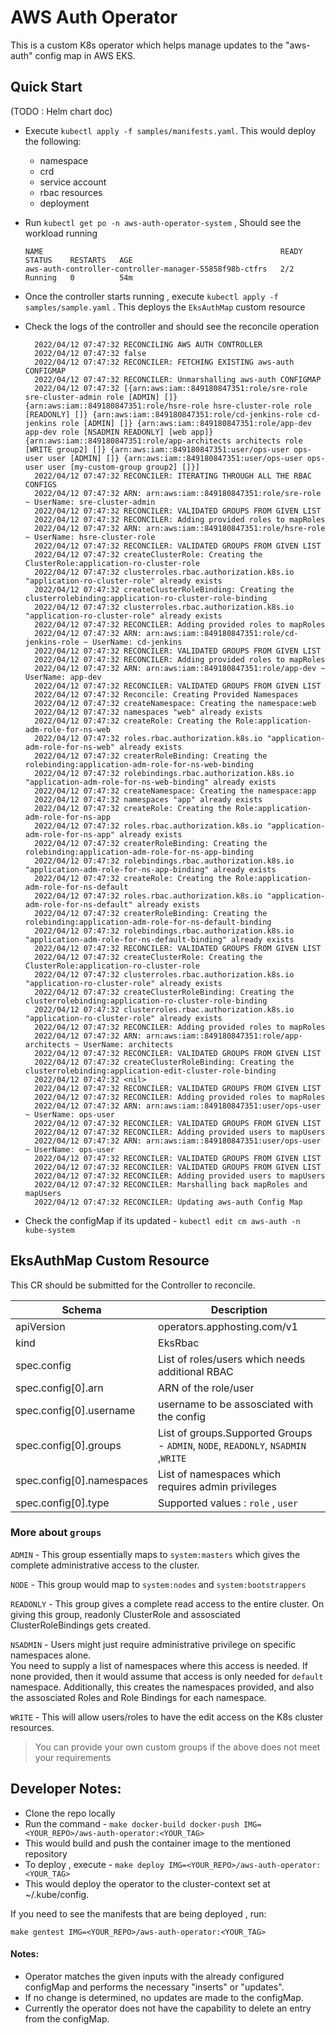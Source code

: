 # AWS Auth Operator

This is a custom K8s operator which helps manage updates to the "aws-auth" config map in AWS EKS.


## Quick Start
(TODO : Helm chart doc)
- Execute `kubectl apply -f samples/manifests.yaml`. This would deploy the following:
  - namespace
  - crd
  - service account
  - rbac resources
  - deployment
- Run `kubectl get po -n aws-auth-operator-system` , Should see the workload running
    
    ```
    NAME                                                     READY   STATUS    RESTARTS   AGE
    aws-auth-controller-controller-manager-55858f98b-ctfrs   2/2     Running   0          54m

    ```

- Once the controller starts running , execute `kubectl apply -f samples/sample.yaml` . This deploys the `EksAuthMap` custom resource 
- Check the logs of the controller and should see the reconcile operation

  ```
    2022/04/12 07:47:32 RECONCILING AWS AUTH CONTROLLER
    2022/04/12 07:47:32 false
    2022/04/12 07:47:32 RECONCILER: FETCHING EXISTING aws-auth CONFIGMAP
    2022/04/12 07:47:32 RECONCILER: Unmarshalling aws-auth CONFIGMAP
    2022/04/12 07:47:32 [{arn:aws:iam::849180847351:role/sre-role sre-cluster-admin role [ADMIN] []} {arn:aws:iam::849180847351:role/hsre-role hsre-cluster-role role [READONLY] []} {arn:aws:iam::849180847351:role/cd-jenkins-role cd-jenkins role [ADMIN] []} {arn:aws:iam::849180847351:role/app-dev app-dev role [NSADMIN READONLY] [web app]} {arn:aws:iam::849180847351:role/app-architects architects role [WRITE group2] []} {arn:aws:iam::849180847351:user/ops-user ops-user user [ADMIN] []} {arn:aws:iam::849180847351:user/ops-user ops-user user [my-custom-group group2] []}]
    2022/04/12 07:47:32 RECONCILER: ITERATING THROUGH ALL THE RBAC CONFIGS
    2022/04/12 07:47:32 ARN: arn:aws:iam::849180847351:role/sre-role ~ UserName: sre-cluster-admin
    2022/04/12 07:47:32 RECONCILER: VALIDATED GROUPS FROM GIVEN LIST
    2022/04/12 07:47:32 RECONCILER: Adding provided roles to mapRoles
    2022/04/12 07:47:32 ARN: arn:aws:iam::849180847351:role/hsre-role ~ UserName: hsre-cluster-role
    2022/04/12 07:47:32 RECONCILER: VALIDATED GROUPS FROM GIVEN LIST
    2022/04/12 07:47:32 createClusterRole: Creating the ClusterRole:application-ro-cluster-role
    2022/04/12 07:47:32 clusterroles.rbac.authorization.k8s.io "application-ro-cluster-role" already exists
    2022/04/12 07:47:32 createClusterRoleBinding: Creating the clusterrolebinding:application-ro-cluster-role-binding
    2022/04/12 07:47:32 clusterroles.rbac.authorization.k8s.io "application-ro-cluster-role" already exists
    2022/04/12 07:47:32 RECONCILER: Adding provided roles to mapRoles
    2022/04/12 07:47:32 ARN: arn:aws:iam::849180847351:role/cd-jenkins-role ~ UserName: cd-jenkins
    2022/04/12 07:47:32 RECONCILER: VALIDATED GROUPS FROM GIVEN LIST
    2022/04/12 07:47:32 RECONCILER: Adding provided roles to mapRoles
    2022/04/12 07:47:32 ARN: arn:aws:iam::849180847351:role/app-dev ~ UserName: app-dev
    2022/04/12 07:47:32 RECONCILER: VALIDATED GROUPS FROM GIVEN LIST
    2022/04/12 07:47:32 Reconcile: Creating Provided Namespaces
    2022/04/12 07:47:32 createNamespace: Creating the namespace:web
    2022/04/12 07:47:32 namespaces "web" already exists
    2022/04/12 07:47:32 createRole: Creating the Role:application-adm-role-for-ns-web
    2022/04/12 07:47:32 roles.rbac.authorization.k8s.io "application-adm-role-for-ns-web" already exists
    2022/04/12 07:47:32 createrRoleBinding: Creating the rolebinding:application-adm-role-for-ns-web-binding
    2022/04/12 07:47:32 rolebindings.rbac.authorization.k8s.io "application-adm-role-for-ns-web-binding" already exists
    2022/04/12 07:47:32 createNamespace: Creating the namespace:app
    2022/04/12 07:47:32 namespaces "app" already exists
    2022/04/12 07:47:32 createRole: Creating the Role:application-adm-role-for-ns-app
    2022/04/12 07:47:32 roles.rbac.authorization.k8s.io "application-adm-role-for-ns-app" already exists
    2022/04/12 07:47:32 createrRoleBinding: Creating the rolebinding:application-adm-role-for-ns-app-binding
    2022/04/12 07:47:32 rolebindings.rbac.authorization.k8s.io "application-adm-role-for-ns-app-binding" already exists
    2022/04/12 07:47:32 createRole: Creating the Role:application-adm-role-for-ns-default
    2022/04/12 07:47:32 roles.rbac.authorization.k8s.io "application-adm-role-for-ns-default" already exists
    2022/04/12 07:47:32 createrRoleBinding: Creating the rolebinding:application-adm-role-for-ns-default-binding
    2022/04/12 07:47:32 rolebindings.rbac.authorization.k8s.io "application-adm-role-for-ns-default-binding" already exists
    2022/04/12 07:47:32 RECONCILER: VALIDATED GROUPS FROM GIVEN LIST
    2022/04/12 07:47:32 createClusterRole: Creating the ClusterRole:application-ro-cluster-role
    2022/04/12 07:47:32 clusterroles.rbac.authorization.k8s.io "application-ro-cluster-role" already exists
    2022/04/12 07:47:32 createClusterRoleBinding: Creating the clusterrolebinding:application-ro-cluster-role-binding
    2022/04/12 07:47:32 clusterroles.rbac.authorization.k8s.io "application-ro-cluster-role" already exists
    2022/04/12 07:47:32 RECONCILER: Adding provided roles to mapRoles
    2022/04/12 07:47:32 ARN: arn:aws:iam::849180847351:role/app-architects ~ UserName: architects
    2022/04/12 07:47:32 RECONCILER: VALIDATED GROUPS FROM GIVEN LIST
    2022/04/12 07:47:32 createClusterRoleBinding: Creating the clusterrolebinding:application-edit-cluster-role-binding
    2022/04/12 07:47:32 <nil>
    2022/04/12 07:47:32 RECONCILER: VALIDATED GROUPS FROM GIVEN LIST
    2022/04/12 07:47:32 RECONCILER: Adding provided roles to mapRoles
    2022/04/12 07:47:32 ARN: arn:aws:iam::849180847351:user/ops-user ~ UserName: ops-user
    2022/04/12 07:47:32 RECONCILER: VALIDATED GROUPS FROM GIVEN LIST
    2022/04/12 07:47:32 RECONCILER: Adding provided users to mapUsers
    2022/04/12 07:47:32 ARN: arn:aws:iam::849180847351:user/ops-user ~ UserName: ops-user
    2022/04/12 07:47:32 RECONCILER: VALIDATED GROUPS FROM GIVEN LIST
    2022/04/12 07:47:32 RECONCILER: VALIDATED GROUPS FROM GIVEN LIST
    2022/04/12 07:47:32 RECONCILER: Adding provided users to mapUsers
    2022/04/12 07:47:32 RECONCILER: Marshalling back mapRoles and mapUsers
    2022/04/12 07:47:32 RECONCILER: Updating aws-auth Config Map

  ```
- Check the configMap if its updated - `kubectl edit cm aws-auth -n kube-system`  

    
## EksAuthMap Custom Resource

This CR should be submitted for the Controller to reconcile.

| Schema | Description |
| ---- | --- |
| apiVersion | operators.apphosting.com/v1 |
| kind | EksRbac |
| spec.config | List of roles/users which needs additional RBAC |
| spec.config[0].arn | ARN of the role/user |
| spec.config[0].username | username to be assosciated with the config |
| spec.config[0].groups | List of groups.Supported Groups - `ADMIN`, `NODE`, `READONLY`, `NSADMIN` ,`WRITE`|
| spec.config[0].namespaces | List of namespaces which requires admin privileges |
| spec.config[0].type | Supported values : `role` , `user` |

### More about `groups`

`ADMIN` - This group essentially maps to `system:masters` which gives the complete administrative access to the cluster.

`NODE` - This group would map to `system:nodes` and `system:bootstrappers`

`READONLY` - This group gives a complete read access to the entire cluster. On giving this group, readonly ClusterRole and assosciated ClusterRoleBindings gets created.

`NSADMIN` - Users might just require administrative privilege on specific namespaces alone.  
You need to supply a list of namespaces where this access is needed. 
If none provided, then it would assume that access is only needed for `default` namespace. Additionally, this creates the namespaces provided, and also the assosciated Roles and Role Bindings for each namespace.

`WRITE` - This will allow users/roles to have the edit access on the K8s cluster resources.

> You can provide your own custom groups if the above does not meet your requirements

## Developer Notes:

- Clone the repo locally
- Run the command - `make docker-build docker-push IMG=<YOUR_REPO>/aws-auth-operator:<YOUR_TAG>`
- This would build and push the container image to the mentioned repository
- To deploy , execute - `make deploy IMG=<YOUR_REPO>/aws-auth-operator:<YOUR_TAG>`
- This would deploy the operator to the cluster-context set at ~/.kube/config.

If you need to see the manifests that are being deployed , run:

`make gentest IMG=<YOUR_REPO>/aws-auth-operator:<YOUR_TAG>`
   
#### Notes:
- Operator matches the given inputs with the already configured configMap and performs the necessary "inserts" or "updates".
- If no change is determined, no updates are made to the configMap.
- Currently the operator does not have the capability to delete an entry from the configMap.